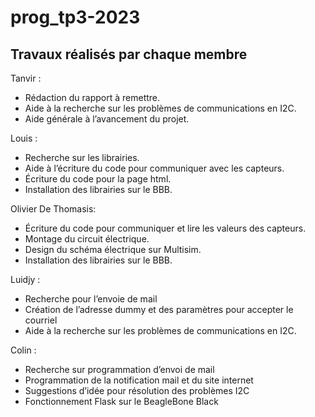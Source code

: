 # prog_tp3-2023
## Travaux réalisés par chaque membre

Tanvir : 
-	Rédaction du rapport à remettre.
-	Aide à la recherche sur les problèmes de communications en I2C.
-	Aide générale à l’avancement du projet.

Louis :
-	Recherche sur les librairies.
-	Aide à l’écriture du code pour communiquer avec les capteurs.
-	Écriture du code pour la page html.
-	Installation des librairies sur le BBB.

Olivier De Thomasis:
-	Écriture du code pour communiquer et lire les valeurs des capteurs.
-	Montage du circuit électrique.
-	Design du schéma électrique sur Multisim. 
-	Installation des librairies sur le BBB.

Luidjy :
-	Recherche pour l’envoie de mail
-	Création de l’adresse dummy et des paramètres pour accepter le courriel
-	Aide à la recherche sur les problèmes de communications en I2C.

Colin :
-	Recherche sur programmation d’envoi de mail
-	Programmation de la notification mail et du site internet
-	Suggestions d’idée pour résolution des problèmes I2C
-	Fonctionnement Flask sur le BeagleBone Black
